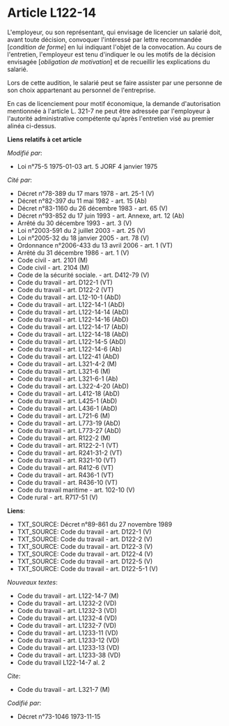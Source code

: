 # Article L122-14

L'employeur, ou son représentant, qui envisage de licencier un salarié doit, avant toute décision, convoquer l'intéressé par
lettre recommandée [*condition de forme*] en lui indiquant l'objet de la convocation. Au cours de l'entretien, l'employeur
est tenu d'indiquer le ou les motifs de la décision envisagée [*obligation de motivation*] et de recueillir les explications
du salarié.

Lors de cette audition, le salarié peut se faire assister par une personne de son choix appartenant au personnel de
l'entreprise.

En cas de licenciement pour motif économique, la demande d'autorisation mentionnée à l'article L. 321-7 ne peut être adressée
par l'employeur à l'autorité administrative compétente qu'après l'entretien visé au premier alinéa ci-dessus.

**Liens relatifs à cet article**

_Modifié par_:

  - Loi n°75-5 1975-01-03 art. 5 JORF 4 janvier 1975

_Cité par_:

  - Décret n°78-389 du 17 mars 1978 - art. 25-1 (V)
  - Décret n°82-397 du 11 mai 1982 - art. 15 (Ab)
  - Décret n°83-1160 du 26 décembre 1983 - art. 65 (V)
  - Décret n°93-852 du 17 juin 1993 - art. Annexe, art. 12 (Ab)
  - Arrêté du 30 décembre 1993 - art. 3 (V)
  - Loi n°2003-591 du 2 juillet 2003 - art. 25 (V)
  - Loi n°2005-32 du 18 janvier 2005 - art. 78 (V)
  - Ordonnance n°2006-433 du 13 avril 2006 - art. 1 (VT)
  - Arrêté du 31 décembre 1986 - art. 1 (V)
  - Code civil - art. 2101 (M)
  - Code civil - art. 2104 (M)
  - Code de la sécurité sociale. - art. D412-79 (V)
  - Code du travail - art. D122-1 (VT)
  - Code du travail - art. D122-2 (VT)
  - Code du travail - art. L12-10-1 (AbD)
  - Code du travail - art. L122-14-1 (AbD)
  - Code du travail - art. L122-14-14 (AbD)
  - Code du travail - art. L122-14-16 (AbD)
  - Code du travail - art. L122-14-17 (AbD)
  - Code du travail - art. L122-14-18 (AbD)
  - Code du travail - art. L122-14-5 (AbD)
  - Code du travail - art. L122-14-6 (Ab)
  - Code du travail - art. L122-41 (AbD)
  - Code du travail - art. L321-4-2 (M)
  - Code du travail - art. L321-6 (M)
  - Code du travail - art. L321-6-1 (Ab)
  - Code du travail - art. L322-4-20 (AbD)
  - Code du travail - art. L412-18 (AbD)
  - Code du travail - art. L425-1 (AbD)
  - Code du travail - art. L436-1 (AbD)
  - Code du travail - art. L721-6 (M)
  - Code du travail - art. L773-19 (AbD)
  - Code du travail - art. L773-27 (AbD)
  - Code du travail - art. R122-2 (M)
  - Code du travail - art. R122-2-1 (VT)
  - Code du travail - art. R241-31-2 (VT)
  - Code du travail - art. R321-10 (VT)
  - Code du travail - art. R412-6 (VT)
  - Code du travail - art. R436-1 (VT)
  - Code du travail - art. R436-10 (VT)
  - Code du travail maritime - art. 102-10 (V)
  - Code rural - art. R717-51 (V)

**Liens**:

  - TXT_SOURCE: Décret n°89-861 du 27 novembre 1989
  - TXT_SOURCE: Code du travail - art. D122-1 (V)
  - TXT_SOURCE: Code du travail - art. D122-2 (V)
  - TXT_SOURCE: Code du travail - art. D122-3 (V)
  - TXT_SOURCE: Code du travail - art. D122-4 (V)
  - TXT_SOURCE: Code du travail - art. D122-5 (V)
  - TXT_SOURCE: Code du travail - art. D122-5-1 (V)

_Nouveaux textes_:

  - Code du travail - art. L122-14-7 (M)
  - Code du travail - art. L1232-2 (VD)
  - Code du travail - art. L1232-3 (VD)
  - Code du travail - art. L1232-4 (VD)
  - Code du travail - art. L1232-7 (VD)
  - Code du travail - art. L1233-11 (VD)
  - Code du travail - art. L1233-12 (VD)
  - Code du travail - art. L1233-13 (VD)
  - Code du travail - art. L1233-38 (VD)
  - Code du travail L122-14-7 al. 2

_Cite_:

  - Code du travail - art. L321-7 (M)

_Codifié par_:

  - Décret n°73-1046 1973-11-15
